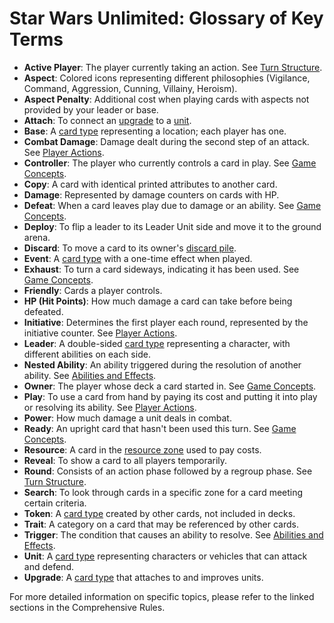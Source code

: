 # Star Wars Unlimited: Glossary of Key Terms

- **Active Player**: The player currently taking an action. See [Turn Structure](turn-structure.md#2-action-phase).
- **Aspect**: Colored icons representing different philosophies (Vigilance, Command, Aggression, Cunning, Villainy, Heroism).
- **Aspect Penalty**: Additional cost when playing cards with aspects not provided by your leader or base.
- **Attach**: To connect an [upgrade](card-types.md#5-upgrade) to a [unit](card-types.md#4-unit).
- **Base**: A [card type](card-types.md#1-base) representing a location; each player has one.
- **Combat Damage**: Damage dealt during the second step of an attack. See [Player Actions](player-actions.md#b-attack-with-a-unit).
- **Controller**: The player who currently controls a card in play. See [Game Concepts](game-concepts.md#4-card-ownership-and-control).
- **Copy**: A card with identical printed attributes to another card.
- **Damage**: Represented by damage counters on cards with HP.
- **Defeat**: When a card leaves play due to damage or an ability. See [Game Concepts](game-concepts.md#6-defeating-cards).
- **Deploy**: To flip a leader to its Leader Unit side and move it to the ground arena.
- **Discard**: To move a card to its owner's [discard pile](game-zones.md#g-discard-pile).
- **Event**: A [card type](card-types.md#2-event) with a one-time effect when played.
- **Exhaust**: To turn a card sideways, indicating it has been used. See [Game Concepts](game-concepts.md#5-ready-and-exhausted).
- **Friendly**: Cards a player controls.
- **HP (Hit Points)**: How much damage a card can take before being defeated.
- **Initiative**: Determines the first player each round, represented by the initiative counter. See [Player Actions](player-actions.md#d-take-the-initiative).
- **Leader**: A double-sided [card type](card-types.md#3-leader) representing a character, with different abilities on each side.
- **Nested Ability**: An ability triggered during the resolution of another ability. See [Abilities and Effects](abilities-and-effects.md#e-nested-abilities-and-actions).
- **Owner**: The player whose deck a card started in. See [Game Concepts](game-concepts.md#4-card-ownership-and-control).
- **Play**: To use a card from hand by paying its cost and putting it into play or resolving its ability. See [Player Actions](player-actions.md#a-play-a-card).
- **Power**: How much damage a unit deals in combat.
- **Ready**: An upright card that hasn't been used this turn. See [Game Concepts](game-concepts.md#5-ready-and-exhausted).
- **Resource**: A card in the [resource zone](game-zones.md#d-resource-zone) used to pay costs.
- **Reveal**: To show a card to all players temporarily.
- **Round**: Consists of an action phase followed by a regroup phase. See [Turn Structure](turn-structure.md).
- **Search**: To look through cards in a specific zone for a card meeting certain criteria.
- **Token**: A [card type](card-types.md#6-token) created by other cards, not included in decks.
- **Trait**: A category on a card that may be referenced by other cards.
- **Trigger**: The condition that causes an ability to resolve. See [Abilities and Effects](abilities-and-effects.md#a5-triggered-abilities).
- **Unit**: A [card type](card-types.md#4-unit) representing characters or vehicles that can attack and defend.
- **Upgrade**: A [card type](card-types.md#5-upgrade) that attaches to and improves units.

For more detailed information on specific topics, please refer to the linked sections in the Comprehensive Rules.